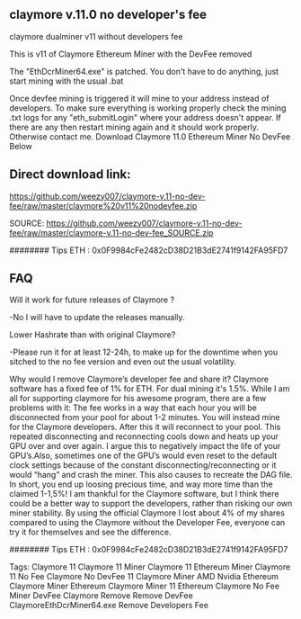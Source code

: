## claymore v.11.0 no developer's fee
claymore dualminer v11 without developers fee 

This is v11 of Claymore Ethereum Miner with the DevFee removed

The "EthDcrMiner64.exe" is patched. You don't have to do anything, just start mining with the usual .bat

Once devfee mining is triggered it will mine to your address instead of developers. To make sure everything is working properly check the mining .txt logs for any "eth_submitLogin" where your address doesn't appear. If there are any then restart mining again and it should work properly. Otherwise contact me.
Download Claymore 11.0 Ethereum Miner No DevFee Below

## Direct download link:
https://github.com/weezy007/claymore-v.11-no-dev-fee/raw/master/claymore%20v11%20nodevfee.zip

SOURCE:
https://github.com/weezy007/claymore-v.11-no-dev-fee/raw/master/claymore-v.11-no-dev-fee_SOURCE.zip

######## Tips ETH : 0x0F9984cFe2482cD38D21B3dE2741f9142FA95FD7

## FAQ 
Will it work for future releases of Claymore ?

-No I will have to update the releases manually.

Lower Hashrate than with original Claymore?

-Please run it for at least 12-24h, to make up for the downtime when you sitched to the no fee version and even out the usual volatility.

Why would I remove Claymore’s developer fee and share it?
Claymore software has a fixed fee of 1% for ETH. For dual mining it's 1.5%. While I am all for supporting claymore for his awesome program, there are a few problems with it:
The fee works in a way that each hour you will be disconnected from your pool  for about 1-2 minutes. You will instead mine for the Claymore developers. After this it will reconnect to your pool.
This repeated disconnecting and reconnecting cools down and heats up your GPU over and over again. I argue this to negatively impact the life of your GPU’s.Also, sometimes one of the GPU’s would even reset to the default clock settings because of the constant disconnecting/reconnecting or it would “hang” and crash the miner. This also causes to recreate the DAG file.
In short, you end up loosing precious time, and way more time than the claimed 1-1,5%!
I am thankful for the Claymore software, but I think there could be a better way to support the developers, rather than risking our own miner stability. 
By using the official Claymore I lost about 4% of my shares compared to using the Claymore without the Developer Fee, everyone can try it for themselves and see the difference.



######## Tips ETH : 0x0F9984cFe2482cD38D21B3dE2741f9142FA95FD7




Tags:
Claymore 11 Claymore 11 Miner Claymore 11 Ethereum Miner Claymore 11 No Fee Claymore No DevFee 11 Claymore Miner AMD Nvidia Ethereum Claymore Miner Ethereum Claymore Miner 11 Ethereum Claymore No Fee Miner DevFee Claymore Remove Remove DevFee ClaymoreEthDcrMiner64.exe Remove Developers Fee
